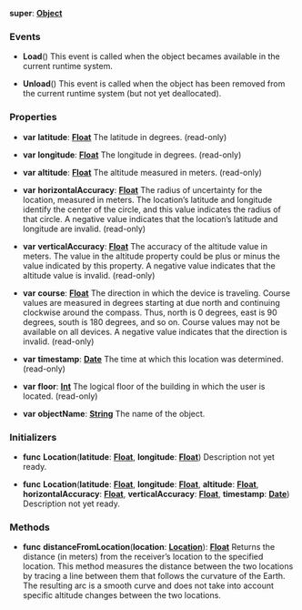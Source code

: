 **super**: **[Object](Object.md)**



### Events

* **Load**()
This event is called when the object becames available in the current runtime system.

* **Unload**()
This event is called when the object has been removed from the current runtime system (but not yet deallocated).



### Properties

* **var** **latitude**: **[Float](../gravity/float.md)**
The latitude in degrees. \(read-only\)

* **var** **longitude**: **[Float](../gravity/float.md)**
The longitude in degrees. \(read-only\)

* **var** **altitude**: **[Float](../gravity/float.md)**
The altitude measured in meters. \(read-only\)

* **var** **horizontalAccuracy**: **[Float](../gravity/float.md)**
The radius of uncertainty for the location, measured in meters. The location’s latitude and longitude identify the center of the circle, and this value indicates the radius of that circle. A negative value indicates that the location’s latitude and longitude are invalid. \(read-only\)

* **var** **verticalAccuracy**: **[Float](../gravity/float.md)**
The accuracy of the altitude value in meters. The value in the altitude property could be plus or minus the value indicated by this property. A negative value indicates that the altitude value is invalid. \(read-only\)

* **var** **course**: **[Float](../gravity/float.md)**
The direction in which the device is traveling. Course values are measured in degrees starting at due north and continuing clockwise around the compass. Thus, north is 0 degrees, east is 90 degrees, south is 180 degrees, and so on. Course values may not be available on all devices. A negative value indicates that the direction is invalid. \(read-only\)

* **var** **timestamp**: **[Date](Date.md)**
The time at which this location was determined. \(read-only\)

* **var** **floor**: **[Int](../gravity/int.md)**
The logical floor of the building in which the user is located. \(read-only\)

* **var** **objectName**: **[String](../gravity/string.md)**
The name of the object.



### Initializers

* **func** **Location**(**latitude**: **[Float](../gravity/float.md)**, **longitude**: **[Float](../gravity/float.md)**)
Description not yet ready.

* **func** **Location**(**latitude**: **[Float](../gravity/float.md)**, **longitude**: **[Float](../gravity/float.md)**, **altitude**: **[Float](../gravity/float.md)**, **horizontalAccuracy**: **[Float](../gravity/float.md)**, **verticalAccuracy**: **[Float](../gravity/float.md)**, **timestamp**: **[Date](Date.md)**)
Description not yet ready.



### Methods

* **func** **distanceFromLocation**(**location**: **[Location](Location.md)**): <strong>[Float](../gravity/float.md)</strong> 
Returns the distance (in meters) from the receiver’s location to the specified location. This method measures the distance between the two locations by tracing a line between them that follows the curvature of the Earth. The resulting arc is a smooth curve and does not take into account specific altitude changes between the two locations.





